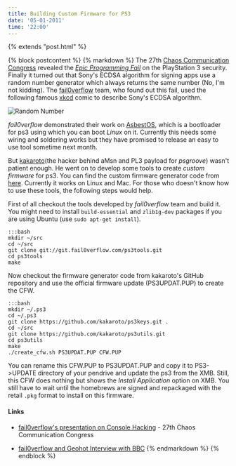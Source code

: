 ```yaml
---
title: Building Custom Firmware for PS3
date: '05-01-2011'
time: '22:00'
---
```

{% extends "post.html" %}

{% block postcontent %}
{% markdown %}
The 27th [Chaos Communication Congress](http://events.ccc.de/congress/2010/wiki/Welcome) revealed the [*Epic Programming Fail*](http://www.engadget.com/2010/12/29/hackers-obtain-ps3-private-cryptography-key-due-to-epic-programm/) on the PlayStation 3 security. Finally it turned  out that Sony's ECDSA algorithm for signing apps use a random number generator which always returns the same number (No, I'm not kidding). The [fail0verflow](http://fail0verflow.com) team, who found out this fail, used the following famous [xkcd](http://xkcd.com) comic to describe Sony's ECDSA algorithm.

![Random Number](http://imgs.xkcd.com/comics/random_number.png)

*fail0verflow* demonstrated their work on [AsbestOS](http://marcansoft.com/blog/2010/10/asbestos-running-linux-as-gameos/), which is a bootloader for ps3 using which you can boot *Linux* on it. Currently this needs some wiring and soldering works but they have promised to release an easy to use tool sometime next month.

But [kakaroto](https://github.com/kakaroto)(the hacker behind aMsn and PL3 payload for *psgroove*) wasn't patient enough. He went on to develop some tools to create *custom firmware* for ps3. You can find the custom firmware generator code from [here](https://github.com/kakaroto/ps3utils). Currently it works on Linux and Mac. For those who doesn't know how to use these tools, the following steps would help.

First of all checkout the tools developed by *fail0verflow* team and build it. You might need to install `build-essential` and `zlib1g-dev` packages if you are using Ubuntu (use `sudo apt-get install`).

	:::bash
	mkdir ~/src
	cd ~/src
	git clone git://git.fail0verflow.com/ps3tools.git
	cd ps3tools
	make

Now checkout the firmware generator code from kakaroto's GitHub repository and use the official firmware update (PS3UPDAT.PUP) to create the CFW.

	:::bash
	mkdir ~/.ps3
	cd ~/.ps3
	git clone https://github.com/kakaroto/ps3keys.git .
	cd ~/src
	git clone https://github.com/kakaroto/ps3utils.git
	cd ps3utils
	make
	./create_cfw.sh PS3UPDAT.PUP CFW.PUP

You can rename this CFW.PUP to PS3UPDAT.PUP and copy it to PS3->UPDATE directory of your pendrive and update the ps3 from the XMB. Still, this CFW does nothing but shows the *Install Application* option on XMB. You still have to wait until the homebrews are signed and repackaged with the retail `.pkg` format to install on this firmware.

#### Links ####

* [fail0verflow's presentation on Console Hacking](http://events.ccc.de/congress/2010/Fahrplan/attachments/1780_27c3_console_hacking_2010.pdf) - 27th Chaos Communication Congress

* [fail0verflow and Geohot Interview with BBC](http://www.bbc.co.uk/news/technology-12116051)
{% endmarkdown %}
{% endblock %}
